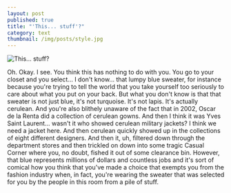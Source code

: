 ```yaml
---
layout: post
published: true
title: "'This... stuff'?"
category: text
thumbnail: /img/posts/style.jpg
---
```


![This... stuff?](/img/posts/style.jpg)

Oh. Okay. I see. You think this has nothing to do with you. You go to your closet and you select... I don't know... that lumpy blue sweater, for instance because you're trying to tell the world that you take yourself too seriously to care about what you put on your back. But what you don't know is that that sweater is not just blue, it's not turquoise. It's not lapis. It's actually cerulean. And you're also blithely unaware of the fact that in 2002, Oscar de la Renta did a collection of cerulean gowns. And then I think it was Yves Saint Laurent... wasn't it who showed cerulean military jackets? I think we need a jacket here. And then cerulean quickly showed up in the collections of eight different designers. And then it, uh, filtered down through the department stores and then trickled on down into some tragic Casual Corner where you, no doubt, fished it out of some clearance bin. However, that blue represents millions of dollars and countless jobs and it's sort of comical how you think that you've made a choice that exempts you from the fashion industry when, in fact, you're wearing the sweater that was selected for you by the people in this room from a pile of stuff.
